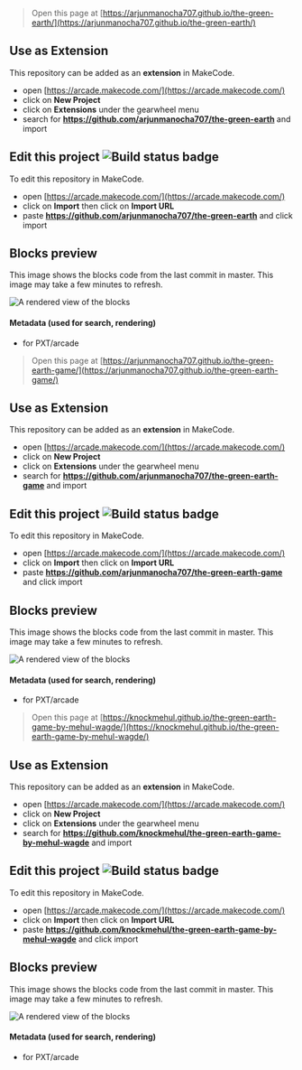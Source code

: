  


> Open this page at [https://arjunmanocha707.github.io/the-green-earth/](https://arjunmanocha707.github.io/the-green-earth/)

## Use as Extension

This repository can be added as an **extension** in MakeCode.

* open [https://arcade.makecode.com/](https://arcade.makecode.com/)
* click on **New Project**
* click on **Extensions** under the gearwheel menu
* search for **https://github.com/arjunmanocha707/the-green-earth** and import

## Edit this project ![Build status badge](https://github.com/arjunmanocha707/the-green-earth/workflows/MakeCode/badge.svg)

To edit this repository in MakeCode.

* open [https://arcade.makecode.com/](https://arcade.makecode.com/)
* click on **Import** then click on **Import URL**
* paste **https://github.com/arjunmanocha707/the-green-earth** and click import

## Blocks preview

This image shows the blocks code from the last commit in master.
This image may take a few minutes to refresh.

![A rendered view of the blocks](https://github.com/arjunmanocha707/the-green-earth/raw/master/.github/makecode/blocks.png)

#### Metadata (used for search, rendering)

* for PXT/arcade
<script src="https://makecode.com/gh-pages-embed.js"></script><script>makeCodeRender("{{ site.makecode.home_url }}", "{{ site.github.owner_name }}/{{ site.github.repository_name }}");</script>



> Open this page at [https://arjunmanocha707.github.io/the-green-earth-game/](https://arjunmanocha707.github.io/the-green-earth-game/)

## Use as Extension

This repository can be added as an **extension** in MakeCode.

* open [https://arcade.makecode.com/](https://arcade.makecode.com/)
* click on **New Project**
* click on **Extensions** under the gearwheel menu
* search for **https://github.com/arjunmanocha707/the-green-earth-game** and import

## Edit this project ![Build status badge](https://github.com/arjunmanocha707/the-green-earth-game/workflows/MakeCode/badge.svg)

To edit this repository in MakeCode.

* open [https://arcade.makecode.com/](https://arcade.makecode.com/)
* click on **Import** then click on **Import URL**
* paste **https://github.com/arjunmanocha707/the-green-earth-game** and click import

## Blocks preview

This image shows the blocks code from the last commit in master.
This image may take a few minutes to refresh.

![A rendered view of the blocks](https://github.com/arjunmanocha707/the-green-earth-game/raw/master/.github/makecode/blocks.png)

#### Metadata (used for search, rendering)

* for PXT/arcade
<script src="https://makecode.com/gh-pages-embed.js"></script><script>makeCodeRender("{{ site.makecode.home_url }}", "{{ site.github.owner_name }}/{{ site.github.repository_name }}");</script>



> Open this page at [https://knockmehul.github.io/the-green-earth-game-by-mehul-wagde/](https://knockmehul.github.io/the-green-earth-game-by-mehul-wagde/)

## Use as Extension

This repository can be added as an **extension** in MakeCode.

* open [https://arcade.makecode.com/](https://arcade.makecode.com/)
* click on **New Project**
* click on **Extensions** under the gearwheel menu
* search for **https://github.com/knockmehul/the-green-earth-game-by-mehul-wagde** and import

## Edit this project ![Build status badge](https://github.com/knockmehul/the-green-earth-game-by-mehul-wagde/workflows/MakeCode/badge.svg)

To edit this repository in MakeCode.

* open [https://arcade.makecode.com/](https://arcade.makecode.com/)
* click on **Import** then click on **Import URL**
* paste **https://github.com/knockmehul/the-green-earth-game-by-mehul-wagde** and click import

## Blocks preview

This image shows the blocks code from the last commit in master.
This image may take a few minutes to refresh.

![A rendered view of the blocks](https://github.com/knockmehul/the-green-earth-game-by-mehul-wagde/raw/master/.github/makecode/blocks.png)

#### Metadata (used for search, rendering)

* for PXT/arcade
<script src="https://makecode.com/gh-pages-embed.js"></script><script>makeCodeRender("{{ site.makecode.home_url }}", "{{ site.github.owner_name }}/{{ site.github.repository_name }}");</script>
